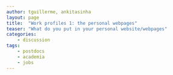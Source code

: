 ```yaml
---
author: tguillerme, ankitasinha
layout: page
title:  "Work profiles 1: the personal webpages"
teaser: "What do you put in your personal website/webpages"
categories:
    - discussion
tags:
    - postdocs
    - academia
    - jobs
---
```


<!-- 
## Online presence

Also useful for linking all the academic profile websites like ORCID, Google Scholar, Github, etc.
Can add links to the institutional website, social media accounts.

## A nicer version of your CV

Point of the webpage is to keep track of where you are and what you are doing (e.g. when you're moving around).
It can be use to advertise different things about you depending on career level. For example if you're late PhD/Postdoc, it allows you to showcase your work for future recruiters.
If you're a PI you can use it to advertise recruitment opportunities.

The classic information people put it:
 - a brief summary about yourself
 - a longer summary of your research (this often covers different aspects, i.e. different topics)
 - a list of your publications and/or your CV
 - a contact page
 - some bonus pages about other things you do around academia: outreach, natural history hobbies, etc. (often it's pictures for some reason

## Owning your profile (especially when changing jobs)

Personal webpages are important because you can control what you put on it. You can have a flexible format and add whatever you want. This is especially good when changing institutions, you can keep all your information and travel with it (and make it really nice!). On the other hand if you use a lab one or an institution one, you don't have total control on what's on it and you cannot move it around.

## Using it as a flexible repository

But mainly it can be used as a better more usable repository of all the things you've done in the past (as opposed to the CV that has less flexibilities).
For example, people put their teaching materials, tutorials, resources (sometimes random pdfs of papers not accessible otherwise), etc.

 -->